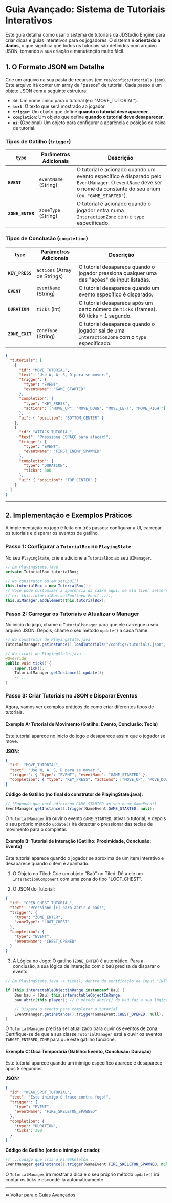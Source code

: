 
# Guia Avançado: Sistema de Tutoriais Interativos

Este guia detalha como usar o sistema de tutoriais da JDStudio Engine para criar dicas e guias interativos para os jogadores. O sistema é **orientado a dados**, o que significa que todos os tutoriais são definidos num arquivo JSON, tornando a sua criação e manutenção muito fácil.

## 1. O Formato JSON em Detalhe

Crie um arquivo na sua pasta de recursos (ex: `res/configs/tutorials.json`). Este arquivo irá conter um array de "passos" de tutorial. Cada passo é um objeto JSON com a seguinte estrutura:

* **`id`**: Um nome único para o tutorial (ex: "MOVE_TUTORIAL").
* **`text`**: O texto que será mostrado ao jogador.
* **`trigger`**: Um objeto que define **quando o tutorial deve aparecer**.
* **`completion`**: Um objeto que define **quando o tutorial deve desaparecer**.
* **`ui`**: (Opcional) Um objeto para configurar a aparência e posição da caixa de tutorial.

### Tipos de Gatilho (`trigger`)

| `type`        | Parâmetros Adicionais         | Descrição                                                                                     |
|---------------|-------------------------------|-----------------------------------------------------------------------------------------------|
| **`EVENT`**   | `eventName` (String)         | O tutorial é acionado quando um evento específico é disparado pelo `EventManager`. O `eventName` deve ser o nome da constante do seu enum (ex: `"GAME_STARTED"`). |
| **`ZONE_ENTER`** | `zoneType` (String)        | O tutorial é acionado quando o jogador entra numa `InteractionZone` com o `type` especificado. |

### Tipos de Conclusão (`completion`)

| `type`        | Parâmetros Adicionais         | Descrição                                                                                     |
|---------------|-------------------------------|-----------------------------------------------------------------------------------------------|
| **`KEY_PRESS`** | `actions` (Array de Strings) | O tutorial desaparece quando o jogador pressiona qualquer uma das "ações" de input listadas. |
| **`EVENT`**   | `eventName` (String)         | O tutorial desaparece quando um evento específico é disparado.                               |
| **`DURATION`** | `ticks` (int)                | O tutorial desaparece após um certo número de `ticks` (frames). 60 ticks = 1 segundo.       |
| **`ZONE_EXIT`**| `zoneType` (String)          | O tutorial desaparece quando o jogador sai de uma `InteractionZone` com o `type` especificado. |

```json
{
  "tutorials": [
    {
      "id": "MOVE_TUTORIAL",
      "text": "Use W, A, S, D para se mover.",
      "trigger": {
        "type": "EVENT",
        "eventName": "GAME_STARTED"
      },
      "completion": {
        "type": "KEY_PRESS",
        "actions": ["MOVE_UP", "MOVE_DOWN", "MOVE_LEFT", "MOVE_RIGHT"]
      },
      "ui": { "position": "BOTTOM_CENTER" }
    },
    {
      "id": "ATTACK_TUTORIAL",
      "text": "Pressione ESPAÇO para atacar!",
      "trigger": {
        "type": "EVENT",
        "eventName": "FIRST_ENEMY_SPAWNED"
      },
      "completion": {
        "type": "DURATION",
        "ticks": 300
      },
      "ui": { "position": "TOP_CENTER" }
    }
  ]
}
```

---

## 2. Implementação e Exemplos Práticos

A implementação no jogo é feita em três passos: configurar a UI, carregar os tutoriais e disparar os eventos de gatilho.

### Passo 1: Configurar a `TutorialBox` no `PlayingState`

No seu `PlayingState`, crie e adicione a `TutorialBox` ao seu `UIManager`.

```java
// Em PlayingState.java
private TutorialBox tutorialBox;

// No construtor ou em setupUI()
this.tutorialBox = new TutorialBox();
// Você pode customizar a aparência da caixa aqui, se ela tiver setters
// ex: this.tutorialBox.setFont(new Font(...));
this.uiManager.addElement(this.tutorialBox);
```

### Passo 2: Carregar os Tutoriais e Atualizar o Manager

No início do jogo, chame o `TutorialManager` para que ele carregue o seu arquivo JSON. Depois, chame o seu método `update()` a cada frame.

```java
// No construtor de PlayingState.java
TutorialManager.getInstance().loadTutorials("/configs/tutorials.json", this.tutorialBox);

// No tick() de PlayingState.java
@Override
public void tick() {
    super.tick();
    TutorialManager.getInstance().update();
    // ...
}
```

### Passo 3: Criar Tutoriais no JSON e Disparar Eventos

Agora, vamos ver exemplos práticos de como criar diferentes tipos de tutoriais.

#### Exemplo A: Tutorial de Movimento (Gatilho: Evento, Conclusão: Tecla)

Este tutorial aparece no início do jogo e desaparece assim que o jogador se move.

**JSON:**

```json
{
  "id": "MOVE_TUTORIAL",
  "text": "Use W, A, S, D para se mover.",
  "trigger": { "type": "EVENT", "eventName": "GAME_STARTED" },
  "completion": { "type": "KEY_PRESS", "actions": ["MOVE_UP", "MOVE_DOWN", "MOVE_LEFT", "MOVE_RIGHT"] }
}
```

**Código de Gatilho (no final do construtor de PlayingState.java):**

```java
// (Supondo que você adicionou GAME_STARTED ao seu enum GameEvent)
EventManager.getInstance().trigger(GameEvent.GAME_STARTED, null);
```

O `TutorialManager` irá ouvir o evento `GAME_STARTED`, ativar o tutorial, e depois o seu próprio método `update()` irá detectar o pressionar das teclas de movimento para o completar.

#### Exemplo B: Tutorial de Interação (Gatilho: Proximidade, Conclusão: Evento)

Este tutorial aparece quando o jogador se aproxima de um item interativo e desaparece quando o item é apanhado.

1. O Objeto no Tiled: Crie um objeto "Baú" no Tiled. Dê a ele um `InteractionComponent` com uma zona do tipo "LOOT_CHEST".

2. O JSON do Tutorial:

```json
{
  "id": "OPEN_CHEST_TUTORIAL",
  "text": "Pressione [E] para abrir o baú!",
  "trigger": {
    "type": "ZONE_ENTER",
    "zoneType": "LOOT_CHEST"
  },
  "completion": {
    "type": "EVENT",
    "eventName": "CHEST_OPENED"
  }
}
```

3. A Lógica no Jogo: O gatilho (`ZONE_ENTER`) é automático. Para a conclusão, a sua lógica de interação com o baú precisa de disparar o evento.

```java
// Em PlayingState.java -> tick(), dentro da verificação de input "INTERACT"

if (this.interactableObjectInRange instanceof Bau) {
    Bau bau = (Bau) this.interactableObjectInRange;
    bau.abrir(this.player); // O método abrir() do baú faz a sua lógica

    // Dispara o evento para completar o tutorial
    EventManager.getInstance().trigger(GameEvent.CHEST_OPENED, null);
}
```

O `TutorialManager` precisa ser atualizado para ouvir os eventos de zona. Certifique-se de que a sua classe `TutorialManager` está a ouvir os eventos `TARGET_ENTERED_ZONE` para que este gatilho funcione.

#### Exemplo C: Dica Temporária (Gatilho: Evento, Conclusão: Duração)

Este tutorial aparece quando um inimigo específico aparece e desaparece após 5 segundos.

**JSON:**

```json
{
  "id": "WEAK_SPOT_TUTORIAL",
  "text": "Este inimigo é fraco contra fogo!",
  "trigger": {
    "type": "EVENT",
    "eventName": "FIRE_SKELETON_SPAWNED"
  },
  "completion": {
    "type": "DURATION",
    "ticks": 300
  }
}
```

**Código de Gatilho (onde o inimigo é criado):**

```java
// ...código que cria o FireSkeleton...
EventManager.getInstance().trigger(GameEvent.FIRE_SKELETON_SPAWNED, null);
```

O `TutorialManager` irá mostrar a dica e o seu próprio método `update()` irá contar os ticks e escondê-la automaticamente.

---
[⬅️ Voltar para o Guias Avançados](./README.md)